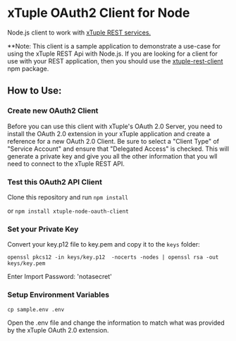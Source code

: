 xTuple OAuth2 Client for Node
====

Node.js client to work with [xTuple REST services.](http://github.com/xtuple/xtuple)

**Note: This client is a sample application to demonstrate a use-case for using the xTuple REST Api with Node.js.
If you are looking for a client for use with your REST application,
then you should use the [xtuple-rest-client](https://www.npmjs.org/package/xtuple-rest-client) npm package.

## How to Use:

### Create new OAuth2 Client

Before you can use this client with xTuple's OAuth 2.0 Server, you need to install the OAuth 2.0
extension in your xTuple application and create a reference for a new OAuth 2.0 Client.
Be sure to select a "Client Type" of "Service Account" and ensure that "Delegated Access" is checked.
This will generate a private key and give you all the other information that you wll need to connect to the xTuple REST API.

### Test this OAuth2 API Client

Clone this repository and run `npm install`

or `npm install xtuple-node-oauth-client`

### Set your Private Key

Convert your key.p12 file to key.pem and copy it to the `keys` folder:

`openssl pkcs12 -in keys/key.p12  -nocerts -nodes | openssl rsa -out keys/key.pem`

Enter Import Password: 'notasecret'

### Setup Environment Variables

`cp sample.env .env`

Open the .env file and change the information to match what was provided by the xTuple OAuth 2.0 extension.

